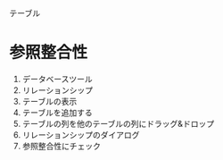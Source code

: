 テーブル
# 参照整合性
1. データベースツール
2. リレーションシップ
3. テーブルの表示
4. テーブルを追加する
5. テーブルの列を他のテーブルの列にドラッグ&ドロップ
6. リレーションシップのダイアログ
7. 参照整合性にチェック
